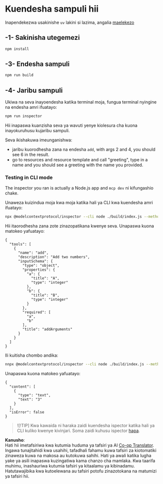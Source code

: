 <!--
CO_OP_TRANSLATOR_METADATA:
{
  "original_hash": "ac67652abc453e2a7e2c75cd7a8897ae",
  "translation_date": "2025-05-17T09:25:53+00:00",
  "source_file": "03-GettingStarted/01-first-server/solution/typescript/README.md",
  "language_code": "sw"
}
-->
# Kuendesha sampuli hii

Inapendekezwa usakinishe `uv` lakini si lazima, angalia [maelekezo](https://docs.astral.sh/uv/#highlights)

## -1- Sakinisha utegemezi

```bash
npm install
```

## -3- Endesha sampuli

```bash
npm run build
```

## -4- Jaribu sampuli

Ukiwa na seva inayoendesha katika terminal moja, fungua terminal nyingine na endesha amri ifuatayo:

```bash
npm run inspector
```

Hii inapaswa kuanzisha seva ya wavuti yenye kiolesura cha kuona inayokuruhusu kujaribu sampuli.

Seva ikishakuwa imeunganishwa:

- jaribu kuorodhesha zana na endesha `add`, with args 2 and 4, you should see 6 in the result.
- go to resources and resource template and call "greeting", type in a name and you should see a greeting with the name you provided.

### Testing in CLI mode

The inspector you ran is actually a Node.js app and `mcp dev` ni kifungashio chake.

Unaweza kuizindua moja kwa moja katika hali ya CLI kwa kuendesha amri ifuatayo:

```bash
npx @modelcontextprotocol/inspector --cli node ./build/index.js --method tools/list
```

Hii itaorodhesha zana zote zinazopatikana kwenye seva. Unapaswa kuona matokeo yafuatayo:

```text
{
  "tools": [
    {
      "name": "add",
      "description": "Add two numbers",
      "inputSchema": {
        "type": "object",
        "properties": {
          "a": {
            "title": "A",
            "type": "integer"
          },
          "b": {
            "title": "B",
            "type": "integer"
          }
        },
        "required": [
          "a",
          "b"
        ],
        "title": "addArguments"
      }
    }
  ]
}
```

Ili kuitisha chombo andika:

```bash
nnpx @modelcontextprotocol/inspector --cli node ./build/index.js --method tools/call --tool-name add --tool-arg a=1 --tool-arg b=2
```

Unapaswa kuona matokeo yafuatayo:

```text
{
  "content": [
    {
      "type": "text",
      "text": "3"
    }
  ],
  "isError": false
}
```

> ![!TIP]
> Kwa kawaida ni haraka zaidi kuendesha ispector katika hali ya CLI kuliko kwenye kivinjari.
> Soma zaidi kuhusu ispector [hapa](https://github.com/modelcontextprotocol/inspector).

**Kanusho**:  
Hati hii imetafsiriwa kwa kutumia huduma ya tafsiri ya AI [Co-op Translator](https://github.com/Azure/co-op-translator). Ingawa tunajitahidi kwa usahihi, tafadhali fahamu kuwa tafsiri za kiotomatiki zinaweza kuwa na makosa au kutokuwa sahihi. Hati ya awali katika lugha yake ya asili inapaswa kuzingatiwa kama chanzo cha mamlaka. Kwa taarifa muhimu, inashauriwa kutumia tafsiri ya kitaalamu ya kibinadamu. Hatutawajibika kwa kutoelewana au tafsiri potofu zinazotokana na matumizi ya tafsiri hii.